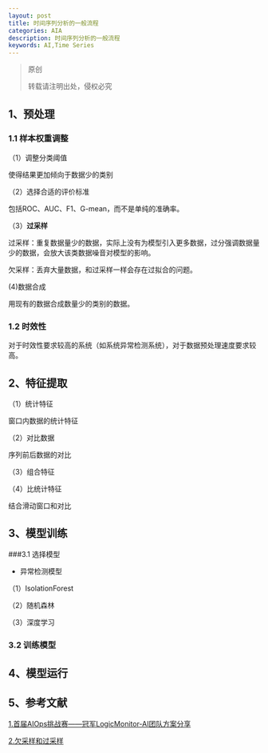 ```yaml
---
layout: post
title: 时间序列分析的一般流程
categories: AIA
description: 时间序列分析的一般流程
keywords: AI,Time Series
---
```


> 原创
>
> 转载请注明出处，侵权必究



## 1、预处理

### 1.1 样本权重调整
（1）调整分类阈值

使得结果更加倾向于数据少的类别

（2）选择合适的评价标准

包括ROC、AUC、F1、G-mean，而不是单纯的准确率。

（3）**过采样**

过采样：重复数据量少的数据，实际上没有为模型引入更多数据，过分强调数据量少的数据，会放大该类数据噪音对模型的影响。

欠采样：丢弃大量数据，和过采样一样会存在过拟合的问题。	

(4)数据合成

用现有的数据合成数量少的类别的数据。

### 1.2 时效性
对于时效性要求较高的系统（如系统异常检测系统），对于数据预处理速度要求较高。

## 2、特征提取
（1）统计特征

窗口内数据的统计特征

（2）对比数据

序列前后数据的对比

（3）组合特征

（4）比统计特征

结合滑动窗口和对比	


## 3、模型训练
###3.1 选择模型
* 异常检测模型

（1）IsolationForest


（2）随机森林

（3）深度学习
### 3.2 训练模型


## 4、模型运行

## 5、参考文献

[1.首届AIOps挑战赛——冠军LogicMonitor-AI团队方案分享](http://blog.itpub.net/31562044/viewspace-2285169/ '首届AIOps挑战赛——冠军LogicMonitor-AI团队方案分享')

[2.欠采样和过采样](https://zhuanlan.zhihu.com/p/52807348 '欠采样和过采样')